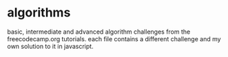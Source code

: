 # algorithms
basic, intermediate and advanced algorithm challenges from the freecodecamp.org tutorials.
each file contains a different challenge and my own solution to it in javascript.
